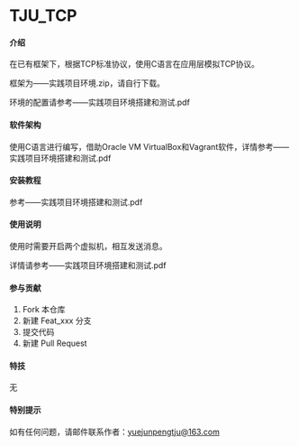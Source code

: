 # TJU_TCP

#### 介绍
在已有框架下，根据TCP标准协议，使用C语言在应用层模拟TCP协议。

框架为——实践项目环境.zip，请自行下载。

环境的配置请参考——实践项目环境搭建和测试.pdf

#### 软件架构
使用C语言进行编写，借助Oracle VM VirtualBox和Vagrant软件，详情参考——实践项目环境搭建和测试.pdf


#### 安装教程

参考——实践项目环境搭建和测试.pdf

#### 使用说明

使用时需要开启两个虚拟机，相互发送消息。

详情请参考——实践项目环境搭建和测试.pdf

#### 参与贡献

1.  Fork 本仓库
2.  新建 Feat_xxx 分支
3.  提交代码
4.  新建 Pull Request


#### 特技

无

#### 特别提示

如有任何问题，请邮件联系作者：yuejunpengtju@163.com
